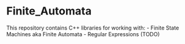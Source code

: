 # Finite_Automata
This repository contains C++ libraries for working with:
      - Finite State Machines aka Finite Automata
      - Regular Expressions (TODO)

